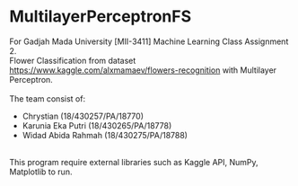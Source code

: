 # MultilayerPerceptronFS
For Gadjah Mada University [MII-3411] Machine Learning Class Assignment 2.<br>
Flower Classification from dataset https://www.kaggle.com/alxmamaev/flowers-recognition with Multilayer Perceptron. <br> <br>
The team consist of:
- Chrystian (18/430257/PA/18770)
- Karunia Eka Putri (18/430265/PA/18778)
- Widad Abida Rahmah (18/430275/PA/18788)
<br>
This program require external libraries such as Kaggle API, NumPy, Matplotlib to run.

